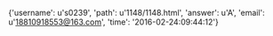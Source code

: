 {'username': u's0239', 'path': u'1148/1148.html', 'answer': u'A', 'email': u'18810918553@163.com', 'time': '2016-02-24:09:44:12'}